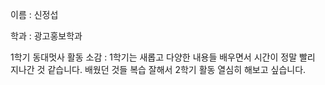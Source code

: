 이름 : 신정섭

학과 : 광고홍보학과

1학기 동대멋사 활동 소감 : 1학기는 새롭고 다양한 내용들 배우면서 시간이 정말 빨리 지나간 것 같습니다. 배웠던 것들 복습 잘해서 2학기 활동 열심히 해보고 싶습니다.